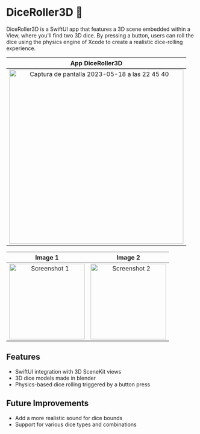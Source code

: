 # DiceRoller3D 🎲 

DiceRoller3D is a SwiftUI app that features a 3D scene embedded within a View, where you'll find two 3D dice. By pressing a button, users can roll the dice using the physics engine of Xcode to create a realistic dice-rolling experience.

| App DiceRoller3D | 
|:--------:|
| <img width="462" alt="Captura de pantalla 2023-05-18 a las 22 45 40" src="https://github.com/ThunderTechDev/DiceRoller3D/assets/105247375/d7e9b13b-7982-4000-92a2-4acbf9ede5a2"> | 


| Image 1 | Image 2 |
|:--------:|:--------:|
| <img src="https://user-images.githubusercontent.com/105247375/234119834-d46fb514-df61-47f0-a4b7-166ff10fa73a.png" alt="Screenshot 1" title="Screenshot 1" width="200"> | <img src="https://user-images.githubusercontent.com/105247375/234121083-525f287b-fcce-47c9-b617-f7c217b5a568.png" alt="Screenshot 2" title="Screenshot 2" width="200"> |

## Features

- SwiftUI integration with 3D SceneKit views
- 3D dice models made in blender
- Physics-based dice rolling triggered by a button press

## Future Improvements

- Add a more realistic sound for dice bounds
- Support for various dice types and combinations

